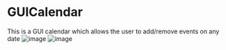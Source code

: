# GUICalendar

This is a GUI calendar which allows the user to add/remove events on any date
![image](https://user-images.githubusercontent.com/26106407/171957871-5c785ca1-313c-432c-a1f4-d1a8d5473d39.png)
![image](https://user-images.githubusercontent.com/26106407/171957964-fcce88bc-0ccc-4e2b-a456-c8421bc60ca7.png)
